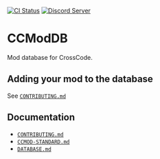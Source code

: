 [![CI Status](https://github.com/CCDirectLink/CCModDB/workflows/CI/badge.svg)](https://github.com/CCDirectLink/CCModDB/actions?query=workflow:CI)
[![Discord Server](https://img.shields.io/discord/382339402338402315.svg?label=Discord%20Server)](https://discord.gg/3Xw69VjXfW)

# CCModDB

Mod database for CrossCode.

## Adding your mod to the database
 
See [`CONTRIBUTING.md`](./docs/CONTRIBUTING.md)  

## Documentation

- [`CONTRIBUTING.md`](./docs/CONTRIBUTING.md)
- [`CCMOD-STANDARD.md`](./docs/CCMOD-STANDARD.md)
- [`DATABASE.md`](./docs/DATABASE.md)
 
